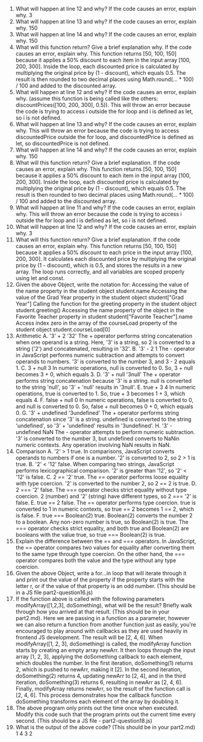 1. What will happen at line 12 and why? If the code causes an error, explain why.
   3
2. What will happen at line 13 and why? If the code causes an error, explain why.
   150
3. What will happen at line 14 and why? If the code causes an error, explain why.
   150
4. What will this function return? Give a brief explanation why. If the code causes an error, explain why.
   This function returns [50, 100, 150] because it applies a 50% discount to each item in the input array [100, 200, 300]. Inside the loop, each discounted price is calculated by multiplying the original price by (1 - discount), which equals 0.5. The result is then rounded to two decimal places using Math.round(... * 100) / 100 and added to the discounted array. 
5. What will happen at line 12 and why?  If the code causes an error, explain why. (assume this function is being called like the others: discountPrices([100, 200, 300], 0.5)).
   This will throw an error because the code is trying to access i outside the for loop and i is defined as let, so i is not defined.
6. What will happen at line 13 and why? If the code causes an error, explain why. 
   This will throw an error because the code is trying to access discountedPrice outside the for loop, and discountedPrice is defined as let, so discountedPrice is not defined.
7. What will happen at line 14 and why? If the code causes an error, explain why.
   150
8. What will this function return? Give a brief explanation. If the code causes an error, explain why.
   This function returns [50, 100, 150] because it applies a 50% discount to each item in the input array [100, 200, 300]. Inside the loop, each discounted price is calculated by multiplying the original price by (1 - discount), which equals 0.5. The result is then rounded to two decimal places using Math.round(... * 100) / 100 and added to the discounted array.
9.  What will happen at line 11 and why? If the code causes an error, explain why.
    This will throw an error because the code is trying to access i outside the for loop and i is defined as let, so i is not defined.
10. What will happen at line 12 and why? If the code causes an error, explain why.
    3
11. What will this function return? Give a brief explanation. If the code causes an error, explain why.
    This function returns [50, 100, 150] because it applies a 50% discount to each price in the input array [100, 200, 300]. It calculates each discounted price by multiplying the original price by (1 - discount), which is 0.5, and stores the results in a new array. The loop runs correctly, and all variables are scoped properly using let and const. 
12. Given the above Object, write the notation for:
    Accessing the value of the name property in the student object
    student.name
    Accessing the value of the Grad Year property in the student object
    student["Grad Year"]
    Calling the function for the greeting property in the student object
    student.greeting()
    Accessing the name property of the object in the Favorite Teacher property in student
    student["Favorite Teacher"].name
    Access index zero in the array of the courseLoad property of the student object
    student.courseLoad[0]
13. Arithmetic
    A. '3' + 2
    '32' The + operator performs string concatenation when one operand is a string. Here, '3' is a string, so 2 is converted to a string ('2') and concatenated, resulting in '32'.
    B. '3' - 2
    1 The - operator in JavaScript performs numeric subtraction and attempts to convert operands to numbers. '3' is converted to the number 3, and 3 - 2 equals 1.
    C. 3 + null
    3 In numeric operations, null is converted to 0. So, 3 + null becomes 3 + 0, which equals 3.
    D. '3' + null
    '3null' The + operator performs string concatenation because '3' is a string. null is converted to the string 'null', so '3' + 'null' results in '3null'.
    E. true + 3
    4 In numeric operations, true is converted to 1. So, true + 3 becomes 1 + 3, which equals 4.
    F. false + null
    0 In numeric operations, false is converted to 0, and null is converted to 0. So, false + null becomes 0 + 0, which equals 0.
    G. '3' + undefined
    '3undefined' The + operator performs string concatenation since '3' is a string. undefined is converted to the string 'undefined', so '3' + 'undefined' results in '3undefined'.
    H. '3' - undefined
    NaN The - operator attempts to perform numeric subtraction. '3' is converted to the number 3, but undefined converts to NaNin numeric contexts. Any operation involving NaN results in NaN.
14. Comparison
    A. '2' > 1 true. In comparisons, JavaScript converts operands to numbers if one is a number. '2' is converted to 2, so 2 > 1 is true.
    B. '2' < '12' false. When comparing two strings, JavaScript performs lexicographical comparison. '2'  is greater than '12', so '2' < '12' is false.
    C. 2 == '2' true. The == operator performs loose equality with type coercion. '2' is converted to the number 2, so 2 == 2 is true.
    D. 2 === '2' false. The === operator checks strict equality without type coercion. 2 (number) and '2' (string) have different types, so 2 === '2' is false.
    E. true == 2 false. The == operator performs type coercion. true is converted to 1 in numeric contexts, so true == 2 becomes 1 == 2, which is false.
    F. true === Boolean(2) true. Boolean(2) converts the number 2 to a boolean. Any non-zero number is true, so Boolean(2) is true. The === operator checks strict equality, and both true and Boolean(2) are booleans with the value true, so true === Boolean(2) is true.
15. Explain the difference between the == and === operators.
    In JavaScript, the == operator compares two values for equality after converting them to the same type through type coercion. On the other hand, the === operator compares both the value and the type without any type coercion.
16. Given the above Object, write a for...in loop that will iterate through it and print out the value of
    the property if the property starts with the letter r, or if the value of that property is an odd number.  (This should be in a JS file part2-question16.js)
17. If the function above is called with the following parameters modifyArray([1,2,3], doSomething), what
    will be the result? Briefly walk through how you arrived at that result. (This should be in your part2.md). Here we are passing in a function as a parameter, however we can also return a function from another function just as easily, you're encouraged to play around with callbacks as they are used heavily in frontend JS development. 
    The result will be [2, 4, 6]. When modifyArray([1, 2, 3], doSomething) is called, the modifyArray function starts by creating an empty array newArr. It then loops through the input array [1, 2, 3], applying the doSomething callback to each element, which doubles the number. In the first iteration, doSomething(1) returns 2, which is pushed to newArr, making it [2]. In the second iteration, doSomething(2) returns 4, updating newArr to [2, 4], and in the third iteration, doSomething(3) returns 6, resulting in newArr as [2, 4, 6]. Finally, modifyArray returns newArr, so the result of the function call is [2, 4, 6]. This process demonstrates how the callback function doSomething transforms each element of the array by doubling it.
18. The above program only prints out the time once when executed. Modify this code such that the program
    prints out the current time every second.  (This should be a JS file - part2-question18.js)
19. What is the output of the above code? (This should be in your part2.md)
    1
    4
    3
    2